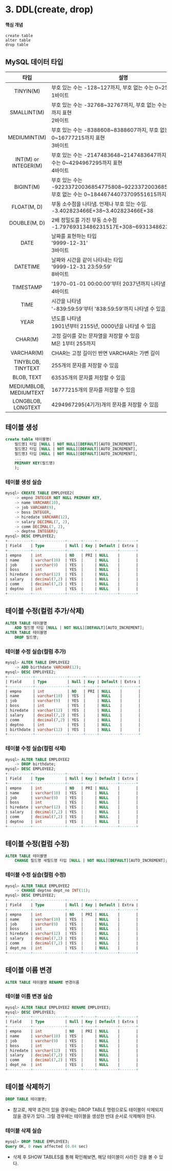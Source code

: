 # 3. DDL(create, drop)
#### 핵심 개념
```
create table
alter table
drop table
```

## MySQL 데이터 타입
| 타입 | 설명 |
|:---:|---|
| TINYIN(M) | 부호 있는 수는 -128\~127까지, 부호 없는 수는 0\~255까지 표현<br>1바이트 |
| SMALLINT(M) | 부호 있는 수는 -32768\~32767까지, 부호 없는 수는 0\~65535까지 표현<br>2바이트 |
| MEDIUMINT(M) | 부호 있는 수는 -8388608\~8388607까지, 부호 없는 수는 0\~16777215까지 표현<br>3바이트 |
| INT(M) or INTEGER(M) | 부호 있는 수는 -2147483648\~2147483647까지, 부호 없는 수는 0\~4294967295까지 표현<br>4바이트 |
| BIGINT(M) | 부호 있는 수는 -92233720036854775808\~92233720036854775807, 부호 없는 수는 0\~18446744073709551615까지 표현 |
| FLOAT(M, D) | 부동 소수점을 나타냄. 언제나 부호 있는 수임.<br>-3.402823466E+38\~3.402823466E+38 |
| DOUBLE(M, D) | 2배 정밀도를 가진 부동 소수점<br>-1.79769313486231517E+308\~6931348623157E+308 |
| DATE | 날짜를 표현하는 타입<br>'9999-12-31'<br>3바이트 |
| DATETIME | 날짜와 시간을 같이 나타내는 타입<br>'9999-12-31 23:59:59'<br>8바이트 |
| TIMESTAMP | '1970-01-01 00:00:00'부터 2037년까지 나타낼 수 있음<br>4바이트 |
| TIME | 시간을 나타냄<br>'-839:59:59'부터 '838:59:59'까지 나타낼 수 있음 |
| YEAR | 년도를 나타냄<br>1901년부터 2155년, 0000년을 나타낼 수 있음 |
| CHAR(M) | 고정 길이를 갖는 문자열을 저장할 수 있음<br>M은 1부터 255까지 |
| VARCHAR(M) | CHAR는 고정 길이인 반면 VARCHAR는 가변 길이 |
| TINYBLOB, TINYTEXT | 255개의 문자를 저장할 수 있음 |
| BLOB, TEXT | 63535개의 문자를 저장할 수 있음 |
| MEDIUMBLOB, MEDIUMTEXT | 16777215개의 문자를 저장할 수 있음 |
| LONGBLOB, LONGTEXT | 4294967295(4기가)개의 문자를 저장할 수 있음 |

## 테이블 생성
```sql
create table 테이블명(
    필드명1 타입 [NULL | NOT NULL][DEFAULT][AUTO_INCREMENT],
    필드명2 타입 [NULL | NOT NULL][DEFAULT][AUTO_INCREMENT],
    필드명3 타입 [NULL | NOT NULL][DEFAULT][AUTO_INCREMENT],
    ...
    PRIMARY KEY(필드명)
    );
```
### 테이블 생성 실습
```sql
mysql> CREATE TABLE EMPLOYEE2(
    -> empno INTEGER NOT NULL PRIMARY KEY,
    -> name VARCHAR(10),
    -> job VARCHAR(9),
    -> boss INTEGER,
    -> hiredate VARCHAR(12),
    -> salary DECIMAL(7, 2),
    -> comm DECIMAL(7, 2),
    -> deptno INTEGER);
mysql> DESC EMPLOYEE2;
+----------+--------------+------+-----+---------+-------+
| Field    | Type         | Null | Key | Default | Extra |
+----------+--------------+------+-----+---------+-------+
| empno    | int          | NO   | PRI | NULL    |       |
| name     | varchar(10)  | YES  |     | NULL    |       |
| job      | varchar(9)   | YES  |     | NULL    |       |
| boss     | int          | YES  |     | NULL    |       |
| hiredate | varchar(12)  | YES  |     | NULL    |       |
| salary   | decimal(7,2) | YES  |     | NULL    |       |
| comm     | decimal(7,2) | YES  |     | NULL    |       |
| deptno   | int          | YES  |     | NULL    |       |
+----------+--------------+------+-----+---------+-------+
```

## 테이블 수정(컬럼 추가/삭제)
```sql
ALTER TABLE 테이블명
    ADD 필드명 타입 [NULL | NOT NULL][DEFAULT][AUTO_INCREMENT];
ALTER TABLE 테이블명
    DROP 필드명;
```
### 테이블 수정 실습(컬럼 추가)
```sql
mysql> ALTER TABLE EMPLOYEE2
    -> ADD birthdate VARCHAR(12);
mysql> DESC EMPLOYEE2;
+-----------+--------------+------+-----+---------+-------+
| Field     | Type         | Null | Key | Default | Extra |
+-----------+--------------+------+-----+---------+-------+
| empno     | int          | NO   | PRI | NULL    |       |
| name      | varchar(10)  | YES  |     | NULL    |       |
| job       | varchar(9)   | YES  |     | NULL    |       |
| boss      | int          | YES  |     | NULL    |       |
| hiredate  | varchar(12)  | YES  |     | NULL    |       |
| salary    | decimal(7,2) | YES  |     | NULL    |       |
| comm      | decimal(7,2) | YES  |     | NULL    |       |
| deptno    | int          | YES  |     | NULL    |       |
| birthdate | varchar(12)  | YES  |     | NULL    |       |
+-----------+--------------+------+-----+---------+-------+
```
### 테이블 수정 실습(컬럼 삭제)
```sql
mysql> ALTER TABLE EMPLOYEE2
    -> DROP birthdate;
mysql> DESC EMPLOYEE2;
+----------+--------------+------+-----+---------+-------+
| Field    | Type         | Null | Key | Default | Extra |
+----------+--------------+------+-----+---------+-------+
| empno    | int          | NO   | PRI | NULL    |       |
| name     | varchar(10)  | YES  |     | NULL    |       |
| job      | varchar(9)   | YES  |     | NULL    |       |
| boss     | int          | YES  |     | NULL    |       |
| hiredate | varchar(12)  | YES  |     | NULL    |       |
| salary   | decimal(7,2) | YES  |     | NULL    |       |
| comm     | decimal(7,2) | YES  |     | NULL    |       |
| deptno   | int          | YES  |     | NULL    |       |
+----------+--------------+------+-----+---------+-------+
```

## 테이블 수정(컬럼 수정)
```sql
ALTER TABLE 테이블명
    CHANGE 필드명 새필드명 타입 [NULL | NOT NULL][DEFAULT][AUTO_INCREMENT];
```
### 테이블 수정 실습(컬럼 수정)
```sql
mysql> ALTER TABLE EMPLOYEE2
    -> CHANGE deptno dept_no INT(11);
mysql> DESC EMPLOYEE2;
+----------+--------------+------+-----+---------+-------+
| Field    | Type         | Null | Key | Default | Extra |
+----------+--------------+------+-----+---------+-------+
| empno    | int          | NO   | PRI | NULL    |       |
| name     | varchar(10)  | YES  |     | NULL    |       |
| job      | varchar(9)   | YES  |     | NULL    |       |
| boss     | int          | YES  |     | NULL    |       |
| hiredate | varchar(12)  | YES  |     | NULL    |       |
| salary   | decimal(7,2) | YES  |     | NULL    |       |
| comm     | decimal(7,2) | YES  |     | NULL    |       |
| dept_no  | int          | YES  |     | NULL    |       |
+----------+--------------+------+-----+---------+-------+
```

## 테이블 이름 변경
```sql
ALTER TABLE 테이블명 RENAME 변경이름
```
### 테이블 이름 변경 실습
```sql
mysql> ALTER TABLE EMPLOYEE2 RENAME EMPLOYEE3;
mysql> DESC EMPLOYEE3;
+----------+--------------+------+-----+---------+-------+
| Field    | Type         | Null | Key | Default | Extra |
+----------+--------------+------+-----+---------+-------+
| empno    | int          | NO   | PRI | NULL    |       |
| name     | varchar(10)  | YES  |     | NULL    |       |
| job      | varchar(9)   | YES  |     | NULL    |       |
| boss     | int          | YES  |     | NULL    |       |
| hiredate | varchar(12)  | YES  |     | NULL    |       |
| salary   | decimal(7,2) | YES  |     | NULL    |       |
| comm     | decimal(7,2) | YES  |     | NULL    |       |
| dept_no  | int          | YES  |     | NULL    |       |
+----------+--------------+------+-----+---------+-------+
```

## 테이블 삭제하기
```sql
DROP TABLE 테이블명;
```
- 참고로, 제약 조건이 있을 경우에는 DROP TABLE 명령으로도 테이블이 삭제되지 않을 경우가 있다. 그럴 경우에는 테이블을 생성한 반대 순서로 삭제해야 한다.
### 테이블 삭제 실습
```sql
mysql> DROP TABLE EMPLOYEE3;
Query OK, 0 rows affected (0.04 sec)
```
- 삭제 후 SHOW TABLES를 통해 확인해보면, 해당 테이블이 사라진 것을 볼 수 있다.

